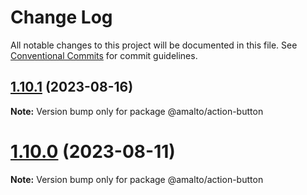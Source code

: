 # Change Log

All notable changes to this project will be documented in this file.
See [Conventional Commits](https://conventionalcommits.org) for commit guidelines.

## [1.10.1](https://github.com/amalto/platform6-ui-components/compare/@amalto/action-button@1.10.0...@amalto/action-button@1.10.1) (2023-08-16)

**Note:** Version bump only for package @amalto/action-button

# [1.10.0](https://github.com/amalto/platform6-ui-components/compare/@amalto/action-button@1.9.23...@amalto/action-button@1.10.0) (2023-08-11)

**Note:** Version bump only for package @amalto/action-button
